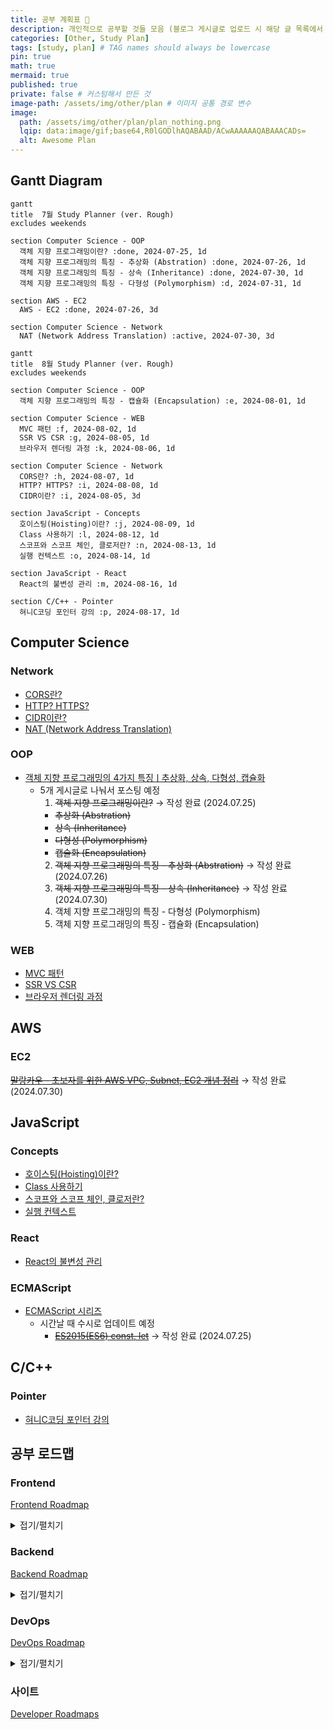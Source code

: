 ```yaml
---
title: 공부 계획표 📝
description: 개인적으로 공부할 것들 모음 (블로그 게시글로 업로드 시 해당 글 목록에서 삭제할 예정)
categories: [Other, Study Plan]
tags: [study, plan] # TAG names should always be lowercase
pin: true
math: true
mermaid: true
published: true
private: false # 커스텀해서 만든 것
image-path: /assets/img/other/plan # 이미지 공통 경로 변수
image:
  path: /assets/img/other/plan/plan_nothing.png
  lqip: data:image/gif;base64,R0lGODlhAQABAAD/ACwAAAAAAQABAAACADs=
  alt: Awesome Plan
---
```


## Gantt Diagram

```mermaid
gantt
title  7월 Study Planner (ver. Rough)
excludes weekends

section Computer Science - OOP
  객체 지향 프로그래밍이란? :done, 2024-07-25, 1d
  객체 지향 프로그래밍의 특징 - 추상화 (Abstration) :done, 2024-07-26, 1d
  객체 지향 프로그래밍의 특징 - 상속 (Inheritance) :done, 2024-07-30, 1d
  객체 지향 프로그래밍의 특징 - 다형성 (Polymorphism) :d, 2024-07-31, 1d

section AWS - EC2
  AWS - EC2 :done, 2024-07-26, 3d

section Computer Science - Network
  NAT (Network Address Translation) :active, 2024-07-30, 3d
```

```mermaid
gantt
title  8월 Study Planner (ver. Rough)
excludes weekends

section Computer Science - OOP
  객체 지향 프로그래밍의 특징 - 캡슐화 (Encapsulation) :e, 2024-08-01, 1d

section Computer Science - WEB
  MVC 패턴 :f, 2024-08-02, 1d
  SSR VS CSR :g, 2024-08-05, 1d
  브라우저 렌더링 과정 :k, 2024-08-06, 1d

section Computer Science - Network
  CORS란? :h, 2024-08-07, 1d
  HTTP? HTTPS? :i, 2024-08-08, 1d
  CIDR이란? :i, 2024-08-05, 3d

section JavaScript - Concepts
  호이스팅(Hoisting)이란? :j, 2024-08-09, 1d
  Class 사용하기 :l, 2024-08-12, 1d
  스코프와 스코프 체인, 클로저란? :n, 2024-08-13, 1d
  실행 컨텍스트 :o, 2024-08-14, 1d

section JavaScript - React
  React의 불변성 관리 :m, 2024-08-16, 1d

section C/C++ - Pointer
  혀니C코딩 포인터 강의 :p, 2024-08-17, 1d
```

## <i class="far fa-folder-open fa-fw"></i> Computer Science

### <i class="far fa-folder fa-fw"></i> Network

- [CORS란?][ref_site_10]
- [HTTP? HTTPS?][ref_site_11]
- [CIDR이란?][ref_site_19]
- [NAT (Network Address Translation)][ref_site_20]

### <i class="far fa-folder fa-fw"></i> OOP

- [객체 지향 프로그래밍의 4가지 특징ㅣ추상화, 상속, 다형성, 캡슐화][ref_site_12]
  - 5개 게시글로 나눠서 포스팅 예정
    1. ~~객체 지향 프로그래밍이란?~~ → 작성 완료 (2024.07.25)
    - ~~추상화 (Abstration)~~
    - ~~상속 (Inheritance)~~
    - ~~다형성 (Polymorphism)~~
    - ~~캡슐화 (Encapsulation)~~
    2. ~~객체 지향 프로그래밍의 특징 - 추상화 (Abstration)~~ → 작성 완료 (2024.07.26)
    3. ~~객체 지향 프로그래밍의 특징 - 상속 (Inheritance)~~ → 작성 완료 (2024.07.30)
    4. 객체 지향 프로그래밍의 특징 - 다형성 (Polymorphism)
    5. 객체 지향 프로그래밍의 특징 - 캡슐화 (Encapsulation)

### <i class="far fa-folder fa-fw"></i> WEB

- [MVC 패턴][ref_site_8]
- [SSR VS CSR][ref_site_9]
- [브라우저 렌더링 과정][ref_site_3]

## <i class="far fa-folder-open fa-fw"></i> AWS

### <i class="far fa-folder fa-fw"></i> EC2

~~[말랑카우 - 초보자를 위한 AWS VPC, Subnet, EC2 개념 정리][ref_site_18]~~ → 작성 완료 (2024.07.30)

## <i class="far fa-folder-open fa-fw"></i> JavaScript

### <i class="far fa-folder fa-fw"></i> Concepts

- [호이스팅(Hoisting)이란?][ref_site_2]
- [Class 사용하기][ref_site_4]
- [스코프와 스코프 체인, 클로저란?][ref_site_6]
- [실행 컨텍스트][ref_site_7]

### <i class="far fa-folder fa-fw"></i> React

- [React의 불변성 관리][ref_site_5]

### <i class="far fa-folder fa-fw"></i> ECMAScript

- [ECMAScript 시리즈][ref_site_13]
  - 시간날 때 수시로 업데이트 예정
    - ~~[ES2015(ES6) const, let][es_page_1]~~ → 작성 완료 (2024.07.25)

## <i class="far fa-folder-open fa-fw"></i> C/C++

### <i class="far fa-folder fa-fw"></i> Pointer

- [혀니C코딩 포인터 강의][ref_site_1]

## <i class="far fa-folder-open fa-fw"></i> 공부 로드맵

### <i class="far fa-folder fa-fw"></i> Frontend

[Frontend Roadmap][ref_site_14]

<details>
<summary markdown="span">접기/펼치기</summary>

<embed
  src="{{page.image-path}}/frontend.pdf#toolbar=0&navpanes=0&scrollbar=0"
  type="application/pdf"
  frameBorder="0"
  scrolling="auto"
  height="1000px"
  width="100%"
/>

</details>

### <i class="far fa-folder fa-fw"></i> Backend

[Backend Roadmap][ref_site_15]

<details>
<summary markdown="span">접기/펼치기</summary>

<embed
  src="{{page.image-path}}/backend.pdf#toolbar=0&navpanes=0&scrollbar=0"
  type="application/pdf"
  frameBorder="0"
  scrolling="auto"
  height="1000px"
  width="100%"
/>

</details>

### <i class="far fa-folder fa-fw"></i> DevOps

[DevOps Roadmap][ref_site_16]

<details>
<summary markdown="span">접기/펼치기</summary>

<embed
  src="{{page.image-path}}/devops.pdf#toolbar=0&navpanes=0&scrollbar=0"
  type="application/pdf"
  frameBorder="0"
  scrolling="auto"
  height="1000px"
  width="100%"
/>

</details>

### <i class="far fa-folder fa-fw"></i> 사이트

[Developer Roadmaps][ref_site_17]

<!-- 이미지 -->

[plan_nothing]: {{page.image-path}}/plan_nothing.png
[frontend]: {{page.image-path}}/frontend.pdf
[backend]: {{page.image-path}}/backend.pdf
[devops]: {{page.image-path}}/devops.pdf

<!-- 블로그 게시글 -->

[es_page_1]: {{site.url}}/posts/es-const-let/

<!-- 참고 사이트 -->

[ref_site_1]: https://m.youtube.com/watch?v=bz63_WWtKc4
[ref_site_2]: https://velog.io/@hyungjin_han/JavaScript-%ED%98%B8%EC%9D%B4%EC%8A%A4%ED%8C%85Hoisting%EC%9D%B4%EB%9E%80
[ref_site_3]: https://velog.io/@hyungjin_han/JavaScript-%EB%B8%8C%EB%9D%BC%EC%9A%B0%EC%A0%80-%EB%A0%8C%EB%8D%94%EB%A7%81-%EA%B3%BC%EC%A0%95
[ref_site_4]: https://velog.io/@hyungjin_han/JavaScript-Class-%EC%82%AC%EC%9A%A9%ED%95%98%EA%B8%B0
[ref_site_5]: https://velog.io/@hyungjin_han/JavaScript-React%EC%9D%98-%EB%B6%88%EB%B3%80%EC%84%B1-%EA%B4%80%EB%A6%AC
[ref_site_6]: https://velog.io/@hyungjin_han/JavaScript-%EC%8A%A4%EC%BD%94%ED%94%84%EC%99%80-%EC%8A%A4%EC%BD%94%ED%94%84%EC%B2%B4%EC%9D%B8-%ED%81%B4%EB%A1%9C%EC%A0%80%EB%9E%80
[ref_site_7]: https://velog.io/@hyungjin_han/JavaScript-%EC%8B%A4%ED%96%89-%EC%BB%A8%ED%85%8D%EC%8A%A4%ED%8A%B8
[ref_site_8]: https://velog.io/@hyungjin_han/MVC-%ED%8C%A8%ED%84%B4
[ref_site_9]: https://velog.io/@hyungjin_han/Computer-Science-SSR-VS-CSR
[ref_site_10]: https://velog.io/@hyungjin_han/Computer-Science-CORS%EB%9E%80
[ref_site_11]: https://velog.io/@hyungjin_han/Computer-Science-HTTP-HTTPS
[ref_site_12]: https://www.codestates.com/blog/content/%EA%B0%9D%EC%B2%B4-%EC%A7%80%ED%96%A5-%ED%94%84%EB%A1%9C%EA%B7%B8%EB%9E%98%EB%B0%8D-%ED%8A%B9%EC%A7%95
[ref_site_13]: https://www.zerocho.com/category/ECMAScript?page=3
[ref_site_14]: https://roadmap.sh/frontend
[ref_site_15]: https://roadmap.sh/backend
[ref_site_16]: https://roadmap.sh/devops
[ref_site_17]: https://roadmap.sh/
[ref_site_18]: https://malangcow.medium.com/%EC%B4%88%EB%B3%B4%EC%9E%90%EB%A5%BC-%EC%9C%84%ED%95%9C-aws-vpc-subnet-ec2-%EA%B0%9C%EB%85%90-%EC%A0%95%EB%A6%AC-b96e103abf71
[ref_site_19]: https://kim-dragon.tistory.com/9
[ref_site_20]: https://kim-dragon.tistory.com/9
